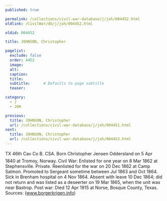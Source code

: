 ```yaml
---
published: true

permalink: /collections/civil-war-database/j/joh/004452.html
oldlink: /CivilWar/db/j/joh/004452.html

oldid: 004452

title: JOHNSON, Christopher

pagelist:
  exclude: false
  order: 4452
  image: 
  alt:
  caption:
  title:
  subtitle:      # Defaults to page subtitle
  teaser:

category: 
  - J 
  - JOH

previous:
  title: JOHNSON, Christopher
  url: /collections/civil-war-database/j/joh/004451.html  
next:
  title: JOHNSON, Christopher
  url: /collections/civil-war-database/j/joh/004453.html   
---
```

TX 46th Cav Co B. CSA. Born &#147;Christopher Jensen Oddersland&#148; on 5 Apr 1840 at Tromoy, Norway. Civil War: Enlisted for one year on 8 Mar 1862 at Stephensville. Private. Reenlisted for the war on 20 Dec 1862 at Camp Salmon. Promoted to Sergeant sometime between Jul 1863 and Oct 1864. Sick in Brenham hospital on 4 Nov 1864. Absent with leave 10 Dec 1864; did not return and was listed as a deseerter on 19 Mar 1865, when the unit was near Bastrop. Post war: Died 12 Apr 1915 at Norse, Bosque County, Texas. Sources: (www.borgerkrigen.info)